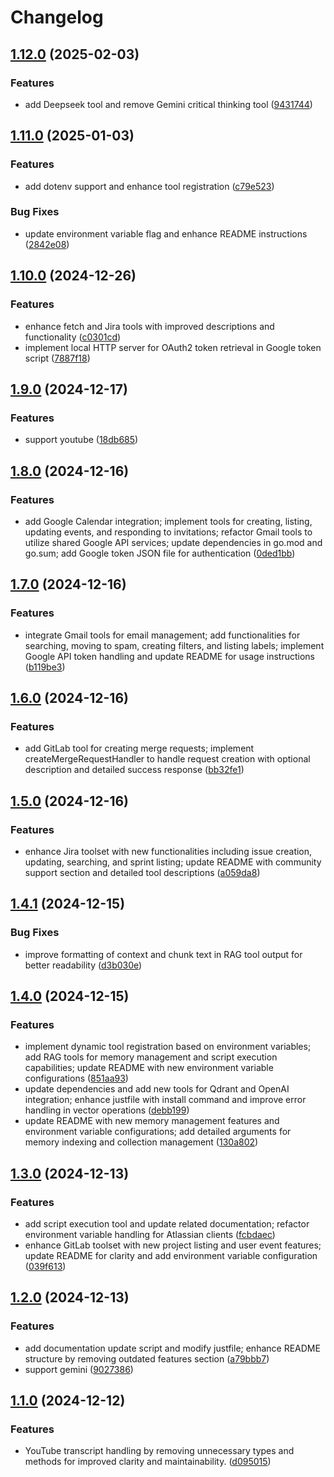 # Changelog

## [1.12.0](https://github.com/nguyenvanduocit/all-in-one-model-context-protocol/compare/v1.11.0...v1.12.0) (2025-02-03)


### Features

* add Deepseek tool and remove Gemini critical thinking tool ([9431744](https://github.com/nguyenvanduocit/all-in-one-model-context-protocol/commit/94317447343a87bfd94e1cfcbb9bbcb02c646948))

## [1.11.0](https://github.com/nguyenvanduocit/all-in-one-model-context-protocol/compare/v1.10.0...v1.11.0) (2025-01-03)


### Features

* add dotenv support and enhance tool registration ([c79e523](https://github.com/nguyenvanduocit/all-in-one-model-context-protocol/commit/c79e523b4b80d402e0f8be2ee40f302e868b8719))


### Bug Fixes

* update environment variable flag and enhance README instructions ([2842e08](https://github.com/nguyenvanduocit/all-in-one-model-context-protocol/commit/2842e0862074033e0adf3c07addaf28f55ba67e9))

## [1.10.0](https://github.com/nguyenvanduocit/all-in-one-model-context-protocol/compare/v1.9.0...v1.10.0) (2024-12-26)


### Features

* enhance fetch and Jira tools with improved descriptions and functionality ([c0301cd](https://github.com/nguyenvanduocit/all-in-one-model-context-protocol/commit/c0301cd7a774385eb8407a4605f022ad0657c9a2))
* implement local HTTP server for OAuth2 token retrieval in Google token script ([7887f18](https://github.com/nguyenvanduocit/all-in-one-model-context-protocol/commit/7887f18c8cb450189e21124f8ba7f0e49d6fc50b))

## [1.9.0](https://github.com/nguyenvanduocit/all-in-one-model-context-protocol/compare/v1.8.0...v1.9.0) (2024-12-17)


### Features

* support youtube ([18db685](https://github.com/nguyenvanduocit/all-in-one-model-context-protocol/commit/18db68551d6a9192959527062d5f2e6861fafe34))

## [1.8.0](https://github.com/nguyenvanduocit/all-in-one-model-context-protocol/compare/v1.7.0...v1.8.0) (2024-12-16)


### Features

* add Google Calendar integration; implement tools for creating, listing, updating events, and responding to invitations; refactor Gmail tools to utilize shared Google API services; update dependencies in go.mod and go.sum; add Google token JSON file for authentication ([0ded1bb](https://github.com/nguyenvanduocit/all-in-one-model-context-protocol/commit/0ded1bb710c7ea0266f50f47b127998ae7dcfa9c))

## [1.7.0](https://github.com/nguyenvanduocit/all-in-one-model-context-protocol/compare/v1.6.0...v1.7.0) (2024-12-16)


### Features

* integrate Gmail tools for email management; add functionalities for searching, moving to spam, creating filters, and listing labels; implement Google API token handling and update README for usage instructions ([b119be3](https://github.com/nguyenvanduocit/all-in-one-model-context-protocol/commit/b119be319b42954ab81e0010cd1ea8460ff255f7))

## [1.6.0](https://github.com/nguyenvanduocit/all-in-one-model-context-protocol/compare/v1.5.0...v1.6.0) (2024-12-16)


### Features

* add GitLab tool for creating merge requests; implement createMergeRequestHandler to handle request creation with optional description and detailed success response ([bb32fe1](https://github.com/nguyenvanduocit/all-in-one-model-context-protocol/commit/bb32fe134aa24d03fdf7241dad041ec29cd6174b))

## [1.5.0](https://github.com/nguyenvanduocit/all-in-one-model-context-protocol/compare/v1.4.1...v1.5.0) (2024-12-16)


### Features

* enhance Jira toolset with new functionalities including issue creation, updating, searching, and sprint listing; update README with community support section and detailed tool descriptions ([a059da8](https://github.com/nguyenvanduocit/all-in-one-model-context-protocol/commit/a059da8ee379f5560fa38e0adbcd693f5533ff9e))

## [1.4.1](https://github.com/nguyenvanduocit/all-in-one-model-context-protocol/compare/v1.4.0...v1.4.1) (2024-12-15)


### Bug Fixes

* improve formatting of context and chunk text in RAG tool output for better readability ([d3b030e](https://github.com/nguyenvanduocit/all-in-one-model-context-protocol/commit/d3b030e521abb3dd645d3e762f313f02cc440e10))

## [1.4.0](https://github.com/nguyenvanduocit/all-in-one-model-context-protocol/compare/v1.3.0...v1.4.0) (2024-12-15)


### Features

* implement dynamic tool registration based on environment variables; add RAG tools for memory management and script execution capabilities; update README with new environment variable configurations ([851aa93](https://github.com/nguyenvanduocit/all-in-one-model-context-protocol/commit/851aa93c27177a5d94babae419f4c1488556d83e))
* update dependencies and add new tools for Qdrant and OpenAI integration; enhance justfile with install command and improve error handling in vector operations ([debb199](https://github.com/nguyenvanduocit/all-in-one-model-context-protocol/commit/debb199932aee7b5d49886c1edfdc4f69dfcb832))
* update README with new memory management features and environment variable configurations; add detailed arguments for memory indexing and collection management ([130a802](https://github.com/nguyenvanduocit/all-in-one-model-context-protocol/commit/130a8029014294a66c1033dc16e19bab6df44e4b))

## [1.3.0](https://github.com/nguyenvanduocit/all-in-one-model-context-protocol/compare/v1.2.0...v1.3.0) (2024-12-13)


### Features

* add script execution tool and update related documentation; refactor environment variable handling for Atlassian clients ([fcbdaec](https://github.com/nguyenvanduocit/all-in-one-model-context-protocol/commit/fcbdaecee8f1c8c2a783f31bb90c40899f44981f))
* enhance GitLab toolset with new project listing and user event features; update README for clarity and add environment variable configuration ([039f613](https://github.com/nguyenvanduocit/all-in-one-model-context-protocol/commit/039f613fb5430c2daf9d53d27cef38b910b1d71a))

## [1.2.0](https://github.com/nguyenvanduocit/all-in-one-model-context-protocol/compare/v1.1.0...v1.2.0) (2024-12-13)


### Features

* add documentation update script and modify justfile; enhance README structure by removing outdated features section ([a79bbb7](https://github.com/nguyenvanduocit/all-in-one-model-context-protocol/commit/a79bbb77c40877dd34c8b5e4115968fa7922b6a7))
* support gemini ([9027386](https://github.com/nguyenvanduocit/all-in-one-model-context-protocol/commit/9027386c321074db8bd79eebf4bf159e0fff3fab))

## [1.1.0](https://github.com/nguyenvanduocit/all-in-one-model-context-protocol/compare/v1.0.0...v1.1.0) (2024-12-12)


### Features

* YouTube transcript handling by removing unnecessary types and methods for improved clarity and maintainability. ([d095015](https://github.com/nguyenvanduocit/all-in-one-model-context-protocol/commit/d0950159804e31c7a788fae88cf7274c4d649e67))

